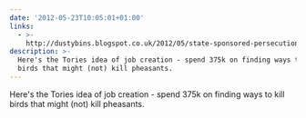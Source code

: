 ```yaml
---
date: '2012-05-23T10:05:01+01:00'
links:
  - >-
    http://dustybins.blogspot.co.uk/2012/05/state-sponsored-persecution-of-buzzards.html
description: >-
  Here's the Tories idea of job creation - spend 375k on finding ways to kill
  birds that might (not) kill pheasants.
---
```

Here's the Tories idea of job creation - spend 375k on finding ways to kill birds that might (not) kill pheasants. 
